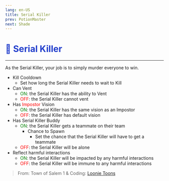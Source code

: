 ```yaml
---
lang: en-US
title: Serial Killer
prev: PotionMaster
next: Shade
---
```


# <font color="#233fcc">🔪 <b>Serial Killer</b></font> <Badge text="Killing" type="tip" vertical="middle"/>
---

As the Serial Killer, your job is to simply murder everyone to win.
* Kill Cooldown
  * Set how long the Serial Killer needs to wait to Kill
* Can Vent
  * <font color=green>ON</font>: the Serial Killer has the ability to Vent
  * <font color=red>OFF</font>: the Serial Killer cannot vent
* Has <font color=red>Impostor</font> Vision
  * <font color=green>ON</font>: the Serial Killer has the same vision as an Impostor
  * <font color=red>OFF</font>: the Serial Killer has default vision
* Has Serial Killer Buddy
  * <font color=green>ON</font>: the Serial Killer gets a teammate on their team
    * Chance to Spawn
      * Set the chance that the Serial Killer will have to get a teammate
  * <font color=red>OFF</font>: the Serial Killer will be alone
* Reflect harmful interactions
  * <font color=green>ON</font>: the Serial Killer will be impacted by any harmful interactions
  * <font color=red>OFF</font>: the Serial Killer will be immune to any harmful interactions

> From: Town of Salem 1 & Coding: [Loonie Toons](https://github.com/Loonie-Toons)